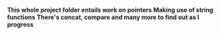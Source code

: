 **This whole project folder entails work on pointers**
**Making use of string functions**
**There's concat, compare and many more to find out as I progress**
